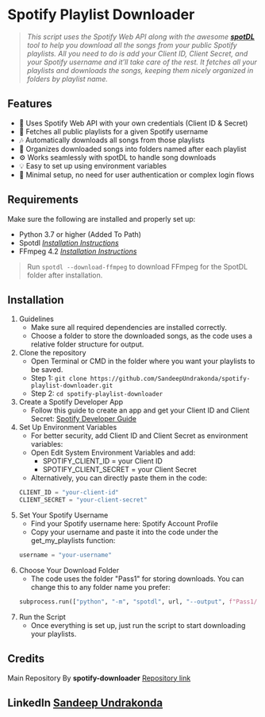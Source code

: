 # Spotify Playlist Downloader

> *This script uses the Spotify Web API along with the awesome [**spotDL**](https://github.com/spotDL/spotify-downloader.git) tool to help you download all the songs from your public Spotify playlists.
All you need to do is add your Client ID, Client Secret, and your Spotify username and it’ll take care of the rest. It fetches all your playlists and downloads the songs, keeping them nicely organized in folders by playlist name.*
## Features
- 🔐 Uses Spotify Web API with your own credentials (Client ID & Secret)
- 👤 Fetches all public playlists for a given Spotify username
- 🎶 Automatically downloads all songs from those playlists
- 📁 Organizes downloaded songs into folders named after each playlist
- ⚙️ Works seamlessly with spotDL to handle song downloads
- 💡 Easy to set up using environment variables
- 🧩 Minimal setup, no need for user authentication or complex login flows
## Requirements
Make sure the following are installed and properly set up:
- Python 3.7 or higher (Added To Path)
- Spotdl [*Installation Instructions*](https://spotdl.readthedocs.io/en/latest/installation/)
- FFmpeg 4.2 [*Installation Instructions*](https://spotdl.readthedocs.io/en/latest/installation/)
>Run `spotdl --download-ffmpeg` to download FFmpeg for the SpotDL folder after installation.
## Installation
1. Guidelines
    - Make sure all required dependencies are installed correctly.
    - Choose a folder to store the downloaded songs, as the code uses a relative folder structure for output.
2. Clone the repository
    - Open Terminal or CMD in the folder where you want your playlists to be saved.
    - Step 1: `git clone https://github.com/SandeepUndrakonda/spotify-playlist-downloader.git`
    - Step 2: `cd spotify-playlist-downloader`
3. Create a Spotify Developer App
    - Follow this guide to create an app and get your Client ID and Client Secret:
[Spotify Developer Guide](https://developer.spotify.com/documentation/web-api/tutorials/getting-started)
4. Set Up Environment Variables
    - For better security, add Client ID and Client Secret as environment variables:
    - Open Edit System Environment Variables and add:
        - SPOTIFY_CLIENT_ID = your Client ID
        - SPOTIFY_CLIENT_SECRET = your Client Secret
    - Alternatively, you can directly paste them in the code:
    ```python
    CLIENT_ID = "your-client-id"
    CLIENT_SECRET = "your-client-secret"
    ```
5. Set Your Spotify Username
    - Find your Spotify username here: Spotify Account Profile
    - Copy your username and paste it into the code under the get_my_playlists function:
    ```python
    username = "your-username"
    ```
6. Choose Your Download Folder
    - The code uses the folder "Pass1" for storing downloads. You can change this to any folder name you prefer:
    ```python
    subprocess.run(["python", "-m", "spotdl", url, "--output", f"Pass1/{name}"])
    ```
7. Run the Script
    - Once everything is set up, just run the script to start downloading your playlists.
   
## Credits

Main Repository By **spotify-downloader** [Repository link](https://github.com/spotDL/spotify-downloader.git)

## LinkedIn [Sandeep Undrakonda](https://www.linkedin.com/in/sandeepundrakonda/)